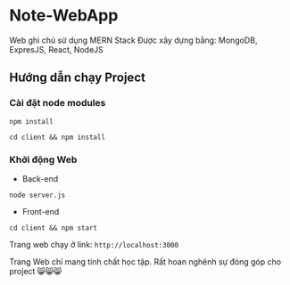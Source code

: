 # Note-WebApp
Web ghi chú sử dụng MERN Stack
Được xây dựng bằng: MongoDB, ExpresJS, React, NodeJS

## Hướng dẫn chạy Project  
### Cài đặt node modules
```shell
npm install
```
```shell
cd client && npm install
```
### Khởi động Web
- Back-end
```shell
node server.js
```
- Front-end
```shell
cd client && npm start
```
Trang web chạy ở link: `http://localhost:3000`

Trang Web chỉ mang tính chất học tập. Rất hoan nghênh sự đóng góp cho project 😸😸😸

